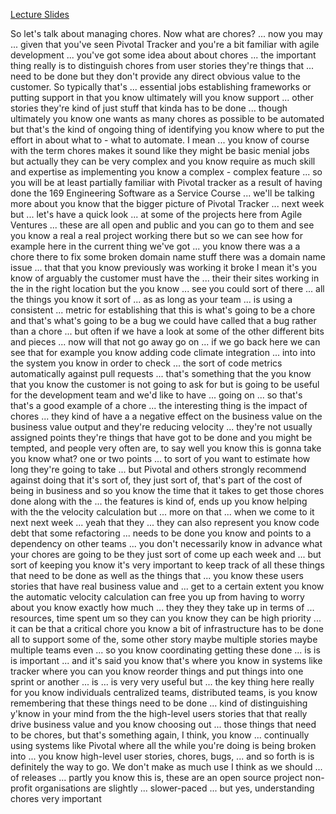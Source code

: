 <a href=https://edge.edx.org/assets/courseware/v1/5e49b3e13c34b45143ba876e0bfa3d4f/asset-v1:AgileVentures+AV102+Spring_2017+type@asset+block/2.2-_Managing_Chores.pdf>Lecture Slides</a>

So let's talk about managing chores. Now what are chores? ... now you may
... given that you've seen Pivotal Tracker and you're a bit familiar
with agile development ... you've got some idea about about chores
... the important thing really is to distinguish chores from user stories
they're things that ... need to be done
but they don't provide any direct obvious value to the customer. So typically
that's ...
essential jobs establishing frameworks or putting support in
that you know ultimately will you know support ... other stories
they're kind of just stuff that kinda has to be done
... though ultimately you know one wants as many chores as possible to be
automated
but that's the kind of ongoing thing of identifying you know where to put the
effort in about what to -
what to automate. I mean ... you know of course with the term chores makes it sound
like they might be basic menial
jobs but actually they can be very complex and
you know require as much skill and expertise as implementing
you know a complex - complex feature ... so
you will be at least partially familiar with Pivotal tracker as a result of having
done the 169 Engineering Software as a Service Course ... we'll be talking more about
you know that the bigger picture of Pivotal Tracker ...
next week but ... let's have a quick look ...
at some of the projects here from Agile Ventures ... these are all
open and public and you can go to them and see you know a real
a real project working there but so we can see how for example here in the current thing we've
got
... you know there was a a chore there to fix some broken domain name stuff there was a
domain name issue
... that that you know previously was working it broke
I mean it's you know of arguably the customer must have
the ... their their sites working in the in the right location
but the you know ... see you could sort of
there ... all the things you know it sort of ... as as long as your team
... is using a consistent ... metric for establishing that this is what's going to be a chore
and that's what's going to be a bug
we could have called that a bug rather than a chore ...
but often if we have a look at some of the other different bits and pieces ... now will that not go
away
go on ... if we go back here
we can see that for example you know adding code climate integration
... into into the system you know in order to check ...
the sort of code metrics automatically against pull requests ... that's something that the
you know that you know the customer is not going to ask for but is going to be useful
for the development team and we'd like to have ... going on ...
so that's that's a good example of a chore ...
the interesting thing is the impact of chores ... they kind of have a
a negative effect on the business value on the business value output
and they're reducing velocity ... they're not usually assigned points
they're things that have got to be done and you might be tempted,
and people very often are, to say well
you know this is gonna take you know what? one or two
points ... to sort of you want to estimate
how long they're going to take ... but
Pivotal and others strongly recommend against doing that
it's sort of, they just sort of, that's part of the cost of being in business
and so you know the time that it takes to get those chores done along with the
... the features is kind of, ends up you know helping with the
the velocity calculation but ... more on that
... when we come to it next next week
... yeah that they ... they can also represent you know code debt that some
refactoring
... needs to be done you know and points to a dependency on other teams
... you don't necessarily know in advance what your chores are going to be they just sort of come up
each week and ... but sort of keeping you know it's very important to keep track of
all these things that need to be done as well as the things that ... you know these
users stories that have real business value
and ... get to a certain extent you know the
automatic velocity calculation can free you up from having to worry about
you know exactly how much ... they they
they take up in terms of ... resources, time spent
um so they can you know they can be high priority
... it can be that a critical chore you know a bit of infrastructure has to be done all
to support
some of the, some other story maybe multiple stories
maybe multiple teams even ... so you know coordinating getting these done
... is is is important ... and it's said
you know that's where you know in systems like tracker where you can you know
reorder
things and put things into one sprint or another ...
is ... is very very useful but ... the key thing here
really for you know individuals
centralized teams, distributed teams, is you know remembering that these things need to be done
... kind of distinguishing y'know in your mind from the
the high-level users stories that that really drive business value
and you know choosing out ... those things that need to be
chores, but that's something again, I think, you know ... continually using
systems like Pivotal where all the while you're doing is being
broken into ... you know high-level user stories,
chores, bugs, ... and so forth is is definitely the way to go.
We don't make as much use I think as we should ... of
releases ... partly you know this is, these are an open source project
non-profit organisations are slightly ... slower-paced
... but yes, understanding chores very important
